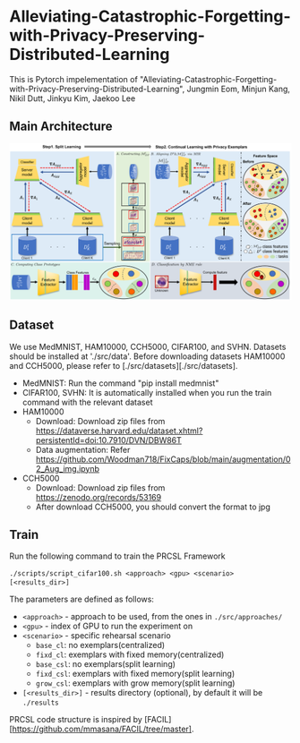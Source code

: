 # Alleviating-Catastrophic-Forgetting-with-Privacy-Preserving-Distributed-Learning
This is Pytorch impelementation of "Alleviating-Catastrophic-Forgetting-with-Privacy-Preserving-Distributed-Learning", Jungmin Eom, Minjun Kang, Nikil Dutt, Jinkyu Kim, Jaekoo Lee

## Main Architecture
![screensh](./fig/overview.png)

## Dataset
We use MedMNIST, HAM10000, CCH5000, CIFAR100, and SVHN. Datasets should be installed at './src/data'.
Before downloading datasets HAM10000 and CCH5000, please refer to [./src/datasets][./src/datasets].
* MedMNIST: Run the command "pip install medmnist"   
* CIFAR100, SVHN: It is automatically installed when you run the train command with the relevant dataset   
* HAM10000   
    * Download: Download zip files from https://dataverse.harvard.edu/dataset.xhtml?persistentId=doi:10.7910/DVN/DBW86T
    * Data augmentation: Refer https://github.com/Woodman718/FixCaps/blob/main/augmentation/02_Aug_img.ipynb
* CCH5000   
    * Download: Download zip files from https://zenodo.org/records/53169
    * After download CCH5000, you should convert the format to jpg

## Train
Run the following command to train the PRCSL Framework
```
./scripts/script_cifar100.sh <approach> <gpu> <scenario> [<results_dir>]
```
The parameters are defined as follows:
* `<approach>` - approach to be used, from the ones in `./src/approaches/`
* `<gpu>` - index of GPU to run the experiment on
* `<scenario>` - specific rehearsal scenario   
    * `base_cl`: no exemplars(centralized)   
    * `fixd_cl`: exemplars with fixed memory(centralized)   
    * `base_csl`: no exemplars(split learning)   
    * `fixd_csl`: exemplars with fixed memory(split learning)   
    * `grow_csl`: exemplars with grow memory(split learning)   
* `[<results_dir>]` - results directory (optional), by default it will be `./results`

PRCSL code structure is inspired by [FACIL][https://github.com/mmasana/FACIL/tree/master].